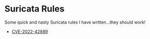 # Suricata Rules

Some quick and nasty Suricata rules I have written...they should work!

- [CVE-2022-42889](https://github.com/sophxe/suricata-rules/blob/main/CVE-2022-42889.rules)
